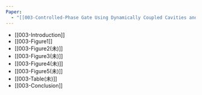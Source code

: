 ```yaml
---
Paper:
  - "[[003-Controlled-Phase Gate Using Dynamically Coupled Cavities and Optical Nonlinearities]]"
---
```

- [[003-Introduction]]
- [[003-Figure1]]
- [[003-Figure2(未)]]
- [[003-Figure3(未)]]
- [[003-Figure4(未)]]
- [[003-Figure5(未)]]
- [[003-Table(未)]]
- [[003-Conclusion]]